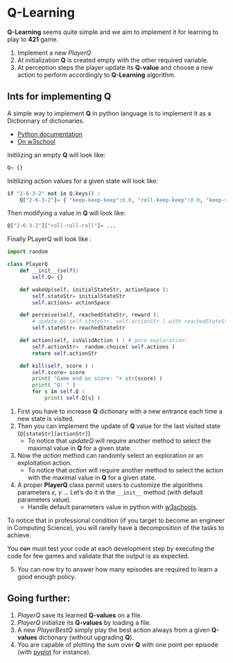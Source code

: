 # Q-Learning

**Q-Learning** seems quite simple and we aim to implement it for learning to play to **421** game.

1. Implement a new *PlayerQ*
2. At initialization **Q** is created empty with the other required variable.
3. At perception steps the player update its **Q-value** and choose a new action to perform accordingly to **Q-Learning** algorithm.

## Ints for implementing Q

A simple way to implement **Q** in python language is to implement it as a Dictionnary of dictionaries.

- [Python documentation](https://docs.python.org/3.8/tutorial/datastructures.html#dictionaries)
- [On w3school](https://www.w3schools.com/python/python_dictionaries.asp)

Initilizing an empty **Q** will look like:

```python
Q= {}
```

Initilizing action values for a given state will look like:

```python
if "2-6-3-2" not in Q.keys() :
    Q["2-6-3-2"]= { "keep-keep-keep":0.0, "roll-keep-keep":0.0, "keep-roll-keep":0.0, "roll-roll-keep":0.0, "keep-keep-roll":0.0, "roll-keep-roll":0.0, "keep-roll-roll":0.0, "roll-roll-roll":0.0 }
```

Then modifying a value in **Q** will look like:

```python
Q["2-6-3-2"]["roll-roll-roll"]= ...
```

Finally PLayerQ will look like :

```python
import random

class PlayerQ
    def __init__(self):
    	self.Q= {}

    def wakeUp(self, initialStateStr, actionSpace ):
        self.stateStr= initialStateStr
        self.actions= actionSpace

    def perceive(self, reachedStateStr, reward ):
	    # update Q( self.stateStr, self.actionStr ) with reachedStateStr, reward
        self.stateStr= reachedStateStr

    def action(self, isValidAction ) : # pure exploration: 
        self.actionStr=  random.choice( self.actions )
        return self.actionStr

    def kill(self, score ) :
        self.score= score
        print( "Game end on score: "+ str(score) )
        print( "Q: " )
        for s in self.Q :
            print( self.Q[s] )
```

1. First you have to increase **Q** dictionary with a new entrance each time a new state is visited.
2. Then you can implement the update of **Q** value for the last visited state (`Q[stateStr][actionStr]`)
   - To notice that *updateQ* will require another method to select the maximal value in **Q** for a given state.
3. Now the *action* method can randomly select an exploration or an exploitation action.
   - To notice that *action* will require another method to select the action with the maximal value in **Q** for a given state.
4. A proper **PlayerQ** class permit users to customize the algorithms parameters $\epsilon$, $\gamma$ ... Let’s do it in the `__init__` method (with default parameters value).
   - Handle default parameters value in python with [w3schools](https://www.w3schools.com/python/gloss_python_function_default_parameter.asp).

To notice that in professional condition (if you target to become an engineer in Computing Science), you will rarelly have a decomposition of the tasks to achieve.

You ~~can~~ must test your code at each development step by executing the code for few games and validate that the output is as expected.

5. You can now try to answer how many episodes are required to learn a good enough policy.

## Going further:

1. *PlayerQ* save its learned **Q-values** on a file.
2. *PlayerQ* initialize its **Q-values** by loading a file.
3. A new *PlayerBestQ* simply play the best action always from a given **Q-values** dictionary (without upgrading **Q**).
4. You are capable of plotting the sum over **Q** with one point per episode (with [pyplot](https://matplotlib.org/stable/tutorials/introductory/pyplot.html) for instance).
